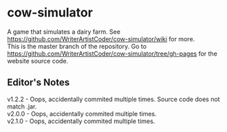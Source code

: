 # cow-simulator
A game that simulates a dairy farm. See https://github.com/WriterArtistCoder/cow-simulator/wiki for more.  
This is the master branch of the repository. Go to https://github.com/WriterArtistCoder/cow-simulator/tree/gh-pages for the website source code.  
## Editor's Notes
v1.2.2 - Oops, accidentally commited multiple times. Source code does not match .jar.  
v2.0.0 - Oops, accidentally commited multiple times.  
v2.1.0 - Oops, accidentally commited multiple times.  
